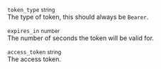 `token_type` <small>string</small><br>
The type of token, this should always be `Bearer`.

`expires_in` <small>number</small><br>
The number of seconds the token will be valid for.

`access_token` <small>string</small><br>
The access token.